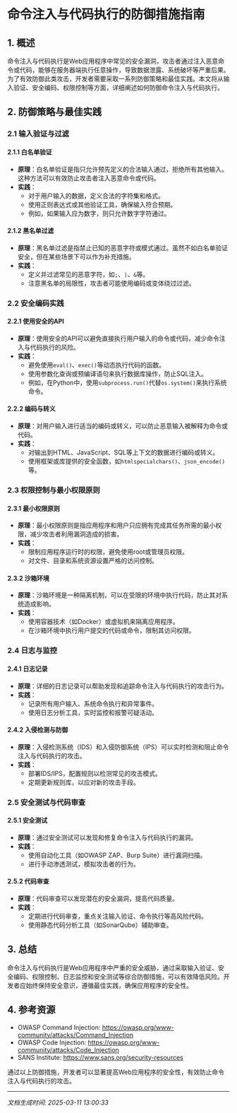 # 命令注入与代码执行的防御措施指南

## 1. 概述

命令注入与代码执行是Web应用程序中常见的安全漏洞，攻击者通过注入恶意命令或代码，能够在服务器端执行任意操作，导致数据泄露、系统破坏等严重后果。为了有效防御此类攻击，开发者需要采取一系列防御策略和最佳实践。本文将从输入验证、安全编码、权限控制等方面，详细阐述如何防御命令注入与代码执行。

## 2. 防御策略与最佳实践

### 2.1 输入验证与过滤

#### 2.1.1 白名单验证
- **原理**：白名单验证是指只允许预先定义的合法输入通过，拒绝所有其他输入。这种方法可以有效防止攻击者注入恶意命令或代码。
- **实践**：
  - 对于用户输入的数据，定义合法的字符集和格式。
  - 使用正则表达式或其他验证工具，确保输入符合预期。
  - 例如，如果输入应为数字，则只允许数字字符通过。

#### 2.1.2 黑名单过滤
- **原理**：黑名单过滤是指禁止已知的恶意字符或模式通过。虽然不如白名单验证安全，但在某些场景下可以作为补充措施。
- **实践**：
  - 定义并过滤常见的恶意字符，如`;`、`|`、`&`等。
  - 注意黑名单的局限性，攻击者可能使用编码或变体绕过过滤。

### 2.2 安全编码实践

#### 2.2.1 使用安全的API
- **原理**：使用安全的API可以避免直接执行用户输入的命令或代码，减少命令注入与代码执行的风险。
- **实践**：
  - 避免使用`eval()`、`exec()`等动态执行代码的函数。
  - 使用参数化查询或预编译语句来执行数据库操作，防止SQL注入。
  - 例如，在Python中，使用`subprocess.run()`代替`os.system()`来执行系统命令。

#### 2.2.2 编码与转义
- **原理**：对用户输入进行适当的编码或转义，可以防止恶意输入被解释为命令或代码。
- **实践**：
  - 对输出到HTML、JavaScript、SQL等上下文的数据进行编码或转义。
  - 使用框架或库提供的安全函数，如`htmlspecialchars()`、`json_encode()`等。

### 2.3 权限控制与最小权限原则

#### 2.3.1 最小权限原则
- **原理**：最小权限原则是指应用程序和用户只应拥有完成其任务所需的最小权限，减少攻击者利用漏洞造成的损害。
- **实践**：
  - 限制应用程序运行时的权限，避免使用root或管理员权限。
  - 对文件、目录和系统资源设置严格的访问控制。

#### 2.3.2 沙箱环境
- **原理**：沙箱环境是一种隔离机制，可以在受限的环境中执行代码，防止其对系统造成影响。
- **实践**：
  - 使用容器技术（如Docker）或虚拟机来隔离应用程序。
  - 在沙箱环境中执行用户提交的代码或命令，限制其访问权限。

### 2.4 日志与监控

#### 2.4.1 日志记录
- **原理**：详细的日志记录可以帮助发现和追踪命令注入与代码执行的攻击行为。
- **实践**：
  - 记录所有用户输入、系统命令执行和异常事件。
  - 使用日志分析工具，实时监控和报警可疑活动。

#### 2.4.2 入侵检测与防御
- **原理**：入侵检测系统（IDS）和入侵防御系统（IPS）可以实时检测和阻止命令注入与代码执行的攻击。
- **实践**：
  - 部署IDS/IPS，配置规则以检测常见的攻击模式。
  - 定期更新规则库，以应对新的攻击手段。

### 2.5 安全测试与代码审查

#### 2.5.1 安全测试
- **原理**：通过安全测试可以发现和修复命令注入与代码执行的漏洞。
- **实践**：
  - 使用自动化工具（如OWASP ZAP、Burp Suite）进行漏洞扫描。
  - 进行手动渗透测试，模拟攻击者的行为。

#### 2.5.2 代码审查
- **原理**：代码审查可以发现潜在的安全漏洞，提高代码质量。
- **实践**：
  - 定期进行代码审查，重点关注输入验证、命令执行等高风险代码。
  - 使用静态代码分析工具（如SonarQube）辅助审查。

## 3. 总结

命令注入与代码执行是Web应用程序中严重的安全威胁，通过采取输入验证、安全编码、权限控制、日志监控和安全测试等综合防御措施，可以有效降低风险。开发者应始终保持安全意识，遵循最佳实践，确保应用程序的安全性。

## 4. 参考资源

- OWASP Command Injection: https://owasp.org/www-community/attacks/Command_Injection
- OWASP Code Injection: https://owasp.org/www-community/attacks/Code_Injection
- SANS Institute: https://www.sans.org/security-resources

通过以上防御措施，开发者可以显著提高Web应用程序的安全性，有效防止命令注入与代码执行的攻击。

---

*文档生成时间: 2025-03-11 13:00:33*
